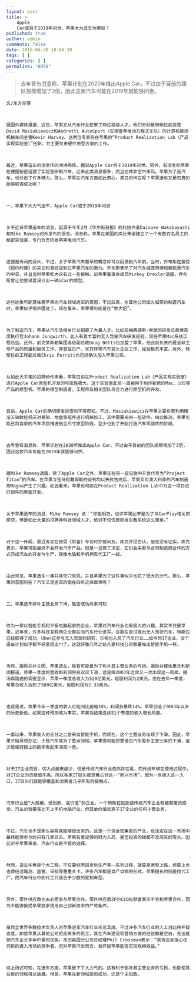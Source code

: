 ```yaml
---
layout: post
title: >
    Apple
    Car或将于2019年问世，苹果大力造车为哪般？
published: true
author: admin
comments: false
date: 2016-04-30 10:04:39
tags: [ ]
categories: [ ]
permalink: "8958"
---
```

> 去年曾有消息称，苹果计划在2020年推出Apple Car。不过由于目前的团队规模增加了3倍，因此这款汽车可能在2019年就能够问世。


  
    
  
  
  
    文/东方亦落
  
  
  
    据国外媒体报道，近日，苹果又从汽车行业挖来了两位高级人才。他们分别是特斯拉前高管David Masiukiewicz和Andretti AutoSport（安德雷蒂电动方程式车队）的计算机数控机械车间主管Kevin Harvey。这两位专家将在苹果的“Product Realization Lab（产品实现实验室）”任职，并主要负责硬件原型方面的工作。
  
  
  
    最近，苹果造车的消息传的沸沸扬扬，据说Apple Car将于2019年问世。另外，有消息称苹果在德国秘密组建了实验室研制汽车。近来此类消息很多，而且也并非空穴来风。苹果为了造汽车，也付出了许多精力。那么，苹果在汽车方面如此费心，其目的何在呢？苹果造车又是否真的能够取得成功呢？
  
  
  
    一、苹果下大力气造车，Apple Car或于2019年问世
  
  
  
    关于近日苹果造车的消息，起源于今年2月《华尔街日报》的科技作者Daisuke Wakabayashi和Mike Ramsey对外发布的信息。消息称，苹果在美国的库比蒂诺建立了一个有数百名员工的秘密实验室，专门负责研发苹果电动汽车。
  
  
  
    这便是传闻的源头，不过，关于苹果汽车最早的概念却可以回溯到八年前。当时，乔布斯在接受《纽约时报》的采访时曾经提到过苹果汽车的潜力。乔布斯表示了对汽车城底特律和新能源汽车的中意，并且当时苹果和大众有过一些接触。前苹果董事会成员Mickey Drexler透露，乔布斯曾让他尝试着设计出一辆iCar的原型。
  
  
  
    这些迹象可能意味着苹果向汽车领域进军的意图，不过后来，在其他公司如火如荼的制造汽车时，苹果似乎销声匿迹了。现在看来，苹果很可能是在“憋大招”。
  
  
  
    为了制造汽车，苹果从汽车及相关行业招募了大量人才。比如前梅赛德斯·奔驰的研发总裁兼首席执行官Johann Jungwirth，此人有着丰富的无人驾驶汽车研发经验，现任苹果Mac系统工程总监。此外，前克莱斯勒集团高级副总裁Doug Betts也加盟了苹果，他此前负责的是全球主导产品的质量和服务工作，并曾在日产、米其林等汽车巨头企业工作，经验极其丰富。另外，特斯拉前工程副总裁Chris Porritt也已经确认加入苹果公司。
  
  
  
    从如此大手笔的招聘动作来看，苹果目前在Product Realization Lab（产品实现实验室）进行Apple Car原型机开发的可能性极大。这个实验室此前一直被用于制作新款的Mac、iOS等产品的原型机。苹果的模型制造者、工程师及相关团队将合力进行原型机的开发。
  
  
  
    目前，Apple Car的确切研发进度尚不得而知。不过，Masiukiewicz在苹果主要负责利用精准五轴数控机床对悬架、地盘等组件进行机械加工，其中需要用到一些软件。由此推测，苹果可能已将自家的汽车项目推进到全尺寸原型阶段，至少也到了开始打造汽车零部件的阶段。
  
  
  
    去年曾有消息称，苹果计划在2020年推出Apple Car。不过由于目前的团队规模增加了3倍，因此这款汽车可能在2019年就能够问世。
  
  
  
    据Mike Ramsey透露，除了Apple Car之外，苹果还在另一座设施中开发代号为“Project Titan”的汽车。在苹果与宝马和戴姆勒的谈判均以失败告终后，苹果又对澳大利亚的汽车制造商Magna产生了兴趣。如此看来，苹果也可能在Product Realization Lab中为这一项目进行部件的原型开发。
  
  
  
    关于苹果造车的消息，Mike Ramsey 说：“你能明白，也许苹果此举是为了与CarPlay相关的研究，但是如此大量的招聘非科技领域人才，绝对不仅仅是研发车载系统这么简单。”
  
  
  
    对于这一传闻，最近库克在接受《财富》专访时亦被问及。库克并没否认，但也没有证实。库克表示，苹果可能最终不会开发汽车产品，但是一旦做了决定，它们会采取与合同制造商合作的方式完成汽车的开发与生产，就像电脑和手机拥有代工厂一般。
  
  
  
    由此可见，苹果造车一事并非空穴来风，并且苹果为了这件事似乎也花了很大的力气。那么，苹果的意图何在？汽车又是否真的能在四年之后面世呢？
  
  
  
    二、苹果造车弥补主营业务下滑，能否成功尚未可知
  
  
  
    作为一家以智能手机和平板电脑起家的企业，苹果对汽车行业也有极大的兴趣。其实不只是苹果，近年来，许多科技互联网企业都在向汽车行业进军。谷歌在尝试推出无人驾驶汽车，特斯拉已经取得了成功，Uber正参与无人驾驶的研究，乐视也入局了汽车行业……如今的IT企业，没个造车计划似乎都不好意思出门了，这就好像几年之前凡是科技公司都要推出智能手机一样。
  
  
  
    当然，跟风并非主因，苹果造车，极有可能是为了弥补其主营业务的亏损。据硅谷媒体墨丘利新闻报道，苹果一季度的营收和利润将会双双下滑，这是继2003年之后又一次出现这一局面。据汤森路透的调查显示，苹果一季度总收入为520亿美元，每股利润为2美元。但在去年一季度，苹果总收入达到了580亿美元，每股利润为2.33美元。
  
  
  
    也就是说，苹果今年一季度的收入可能同比萎缩10%，利润会暴跌14%。苹果创造了继03年以来的历史新低。如果这种预测成为事实，苹果将结束连续51个季度的收入增长局面。
  
  
  
    一直以来，苹果收入的三分之二皆来自智能手机，而现在，这个主营业务出现了下滑。因此，苹果开始另想办法，于是汽车成为了重点领域。苹果很可能想要借由汽车弥补主营业务的下滑，至少能使财报上的数字看起来漂亮一些。
  
  
  
    对于IT企业而言，切入点越来越少，但是传统汽车行业依然存在着，而传统车辆在使用过程中，对IT企业的贡献值不高，所以各家IT巨头都想着占领这一“新兴市场”。因为一旦接入这一入口，IT巨头们就能够覆盖到消费者几乎所有的接触点。
  
  
  
    汽车行业是“大规模、低创新、高价值”的企业，一个特斯拉就能使传统汽车企业有被颠覆的感觉。汽车的销量虽比不上手机电脑行业，但其单价值远高于IT企业的任何主营业务。
  
  
  
    不过，汽车也不是那么容易就能够做出来的。这是一个资金密集型的产业，也注定在这一市场中最终能够参与的只有几家巨头。苹果有着足够的财力入局，甚至投资的钱都不及现有的零头。因此对于苹果来说，汽车行业是不错的选择。
  
  
  
    然而，造车毕竟是个大工程。不仅要经历研发到生产等一系列过程，就算是原型上路，想要上市也得经过路测、监管、审批等重重关卡。许多汽车都是自产自销的形式，苹果擅长的则是找代工厂，而汽车行业中的代工只适合于少数的定制车型。
  
  
  
    另外，零件供应商也未必愿意与苹果合作。零件供应商ZF的CEO佐默曾表示不会和苹果合作，因为不能够接受苹果独家使用自己创新技术的严苛条件。
  
  
  
    虽然全世界多数技术负责人对苹果进军汽车行业乐见其成，不过许多汽车行业的人士对此持怀疑态度。即使苹果从其他公司挖走再多的员工，其在汽车建设和营销方面的经验都是空白，无法抵御汽车企业多年积累的优势。本田英国分公司总经理Phil Crossman表示：“我肯定会担心任何新的进入市场的竞争者，但对苹果汽车而言，我怀疑苹果能否实现规模效益。”
  
  
  
    综上所述可知，在造车方面，苹果是下了大力气的。这有利于弥补其主营业务的亏损，也能使其在新的领域得以施展。但是，苹果在新领域能否成功，还是个未知数。
  
